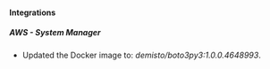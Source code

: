 
#### Integrations

##### AWS - System Manager

- Updated the Docker image to: *demisto/boto3py3:1.0.0.4648993*.

